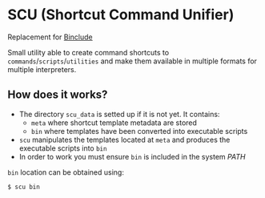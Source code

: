 # SCU (Shortcut Command Unifier)

Replacement for [Binclude](https://github.com/albertoaer/binclude)

Small utility able to create command shortcuts to `commands`/`scripts`/`utilities` and make them available in multiple formats for multiple interpreters.

## How does it works?

- The directory `scu_data` is setted up if it is not yet. It contains:
  - `meta` where shortcut template metadata are stored
  - `bin` where templates have been converted into executable scripts
- `scu` manipulates the templates located at `meta` and produces the executable scripts into `bin`
- In order to work you must ensure `bin` is included in the system *PATH*

`bin` location can be obtained using:
```sh
$ scu bin
```